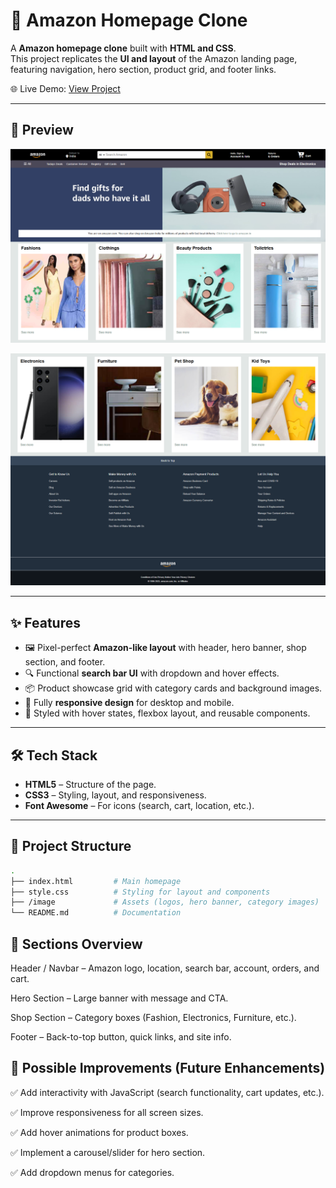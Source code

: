 # 🛒 Amazon Homepage Clone

A **Amazon homepage clone** built with **HTML and CSS**.  
This project replicates the **UI and layout** of the Amazon landing page, featuring navigation, hero section, product grid, and footer links.

🌐 Live Demo: [View Project](https://amazon-homepage-clone-101.netlify.app/)

---

## 📸 Preview

![Amazon Clone Screenshot](./image/preview1.png)

![Amazon Clone Screenshot](./image/preview2.png)

---

## ✨ Features

- 🖼️ Pixel-perfect **Amazon-like layout** with header, hero banner, shop section, and footer.
- 🔍 Functional **search bar UI** with dropdown and hover effects.
- 📦 Product showcase grid with category cards and background images.
- 📱 Fully **responsive design** for desktop and mobile.
- 🎨 Styled with hover states, flexbox layout, and reusable components.

---

## 🛠️ Tech Stack

- **HTML5** – Structure of the page.
- **CSS3** – Styling, layout, and responsiveness.
- **Font Awesome** – For icons (search, cart, location, etc.).

---

## 📂 Project Structure

```bash
.
├── index.html         # Main homepage
├── style.css          # Styling for layout and components
├── /image             # Assets (logos, hero banner, category images)
└── README.md          # Documentation
```

## 📖 Sections Overview

Header / Navbar – Amazon logo, location, search bar, account, orders, and cart.

Hero Section – Large banner with message and CTA.

Shop Section – Category boxes (Fashion, Electronics, Furniture, etc.).

Footer – Back-to-top button, quick links, and site info.

## 🔮 Possible Improvements (Future Enhancements)

✅ Add interactivity with JavaScript (search functionality, cart updates, etc.).

✅ Improve responsiveness for all screen sizes.

✅ Add hover animations for product boxes.

✅ Implement a carousel/slider for hero section.

✅ Add dropdown menus for categories.
